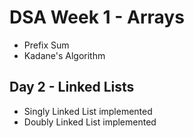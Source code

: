 # DSA Week 1 - Arrays
- Prefix Sum
- Kadane's Algorithm
## Day 2 - Linked Lists
- Singly Linked List implemented
- Doubly Linked List implemented
